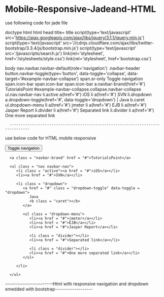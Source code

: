 # Mobile-Responsive-Jadeand-HTML


use following code for jade file

doctype html
html
  head
    title= title
    script(type='text/javascript' src='https://ajax.googleapis.com/ajax/libs/jquery/3.1.1/jquery.min.js')
    script(type='text/javascript' src='//cdnjs.cloudflare.com/ajax/libs/twitter-bootstrap/3.3.4/js/bootstrap.min.js')
    script(type='text/javascript' src='/javascripts/search.js')
    link(rel='stylesheet', href='/stylesheets/style.css')
    link(rel='stylesheet', href='bootstrap.css')

  body
    nav.navbar.navbar-default(role='navigation')
      .navbar-header
        button.navbar-toggle(type='button', data-toggle='collapse', data-target='#example-navbar-collapse')
          span.sr-only Toggle navigation
          span.icon-bar
          span.icon-bar
          span.icon-bar
        a.navbar-brand(href='#') TutorialsPoint
      #example-navbar-collapse.collapse.navbar-collapse
        ul.nav.navbar-nav
          li.active
            a(href='#') iOS
          li
            a(href='#') SVN
          li.dropdown
            a.dropdown-toggle(href='#', data-toggle='dropdown')
              | Java
              b.caret
            ul.dropdown-menu
              li
                a(href='#') jmeter
              li
                a(href='#') EJB
              li
                a(href='#') Jasper Report
              li.divider
              li
                a(href='#') Separated link
              li.divider
              li
                a(href='#') One more separated link
                
                
      -------------------------------------------------------------------------------          
                
                
 use below code for HTML mobile responsive
 <nav class = "navbar navbar-default" role = "navigation">
   
   <div class = "navbar-header">
      <button type = "button" class = "navbar-toggle" 
         data-toggle = "collapse" data-target = "#example-navbar-collapse">
         <span class = "sr-only">Toggle navigation</span>
         <span class = "icon-bar"></span>
         <span class = "icon-bar"></span>
         <span class = "icon-bar"></span>
      </button>
		
      <a class = "navbar-brand" href = "#">TutorialsPoint</a>
   </div>
   
   <div class = "collapse navbar-collapse" id = "example-navbar-collapse">
	
      <ul class = "nav navbar-nav">
         <li class = "active"><a href = "#">iOS</a></li>
         <li><a href = "#">SVN</a></li>
			
         <li class = "dropdown">
            <a href = "#" class = "dropdown-toggle" data-toggle = "dropdown">
               Java 
               <b class = "caret"></b>
            </a>
            
            <ul class = "dropdown-menu">
               <li><a href = "#">jmeter</a></li>
               <li><a href = "#">EJB</a></li>
               <li><a href = "#">Jasper Report</a></li>
               
               <li class = "divider"></li>
               <li><a href = "#">Separated link</a></li>
               
               <li class = "divider"></li>
               <li><a href = "#">One more separated link</a></li>
            </ul>
            
         </li>
			
      </ul>
   </div>
   
</nav>



------------------------Html with responsive navigation and dropdown emedded with bootstrap-------------------

